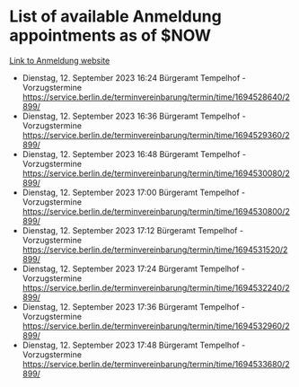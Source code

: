 # List of available Anmeldung appointments as of $NOW
[Link to Anmeldung website](https://service.berlin.de/terminvereinbarung/termin/tag.php?termin=1&anliegen[]=120686&dienstleisterlist=122210,122217,327316,122219,327312,122227,327314,122231,327346,122243,327348,122254,122252,329742,122260,329745,122262,329748,122271,327278,122273,327274,122277,327276,330436,122280,327294,122282,327290,122284,327292,122291,327270,122285,327266,122286,327264,122296,327268,150230,329760,122297,327286,122294,327284,122312,329763,122314,329775,122304,327330,122311,327334,122309,327332,317869,122281,327352,122279,329772,122283,122276,327324,122274,327326,122267,329766,122246,327318,122251,327320,122257,327322,122208,327298,122226,327300&herkunft=http%3A%2F%2Fservice.berlin.de%2Fdienstleistung%2F120686%2F)
- Dienstag, 12. September 2023 16:24 Bürgeramt Tempelhof - Vorzugstermine https://service.berlin.de/terminvereinbarung/termin/time/1694528640/2899/
- Dienstag, 12. September 2023 16:36 Bürgeramt Tempelhof - Vorzugstermine https://service.berlin.de/terminvereinbarung/termin/time/1694529360/2899/
- Dienstag, 12. September 2023 16:48 Bürgeramt Tempelhof - Vorzugstermine https://service.berlin.de/terminvereinbarung/termin/time/1694530080/2899/
- Dienstag, 12. September 2023 17:00 Bürgeramt Tempelhof - Vorzugstermine https://service.berlin.de/terminvereinbarung/termin/time/1694530800/2899/
- Dienstag, 12. September 2023 17:12 Bürgeramt Tempelhof - Vorzugstermine https://service.berlin.de/terminvereinbarung/termin/time/1694531520/2899/
- Dienstag, 12. September 2023 17:24 Bürgeramt Tempelhof - Vorzugstermine https://service.berlin.de/terminvereinbarung/termin/time/1694532240/2899/
- Dienstag, 12. September 2023 17:36 Bürgeramt Tempelhof - Vorzugstermine https://service.berlin.de/terminvereinbarung/termin/time/1694532960/2899/
- Dienstag, 12. September 2023 17:48 Bürgeramt Tempelhof - Vorzugstermine https://service.berlin.de/terminvereinbarung/termin/time/1694533680/2899/
